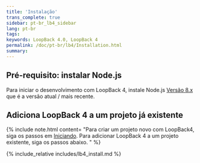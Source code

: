 ```yaml
---
title: 'Instalação'
trans_complete: true
sidebar: pt-br_lb4_sidebar
lang: pt-br 
tags:
keywords: LoopBack 4.0, LoopBack 4
permalink: /doc/pt-br/lb4/Installation.html
summary:
---
```


## Pré-requisito: instalar Node.js

Para iniciar o desenvolvimento com LoopBack 4, instale Node.js [Versão 8.x](https://nodejs.org/en/download/current/) que é a versão atual / mais recente. 

## Adiciona LoopBack 4 a um projeto já existente

{% include note.html content= "Para criar um projeto novo com LoopBack4, siga os passos em [Iniciando](Getting-started.html). Para adicionar LoopBack 4 a um projeto existente, siga os passos abaixo.
" %}

{% include_relative includes/lb4_install.md %}
